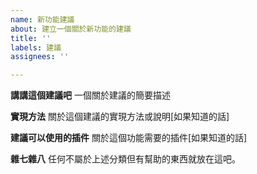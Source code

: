 ```yaml
---
name: 新功能建議
about: 建立一個關於新功能的建議
title: ''
labels: 建議
assignees: ''

---
```


**講講這個建議吧**
一個關於建議的簡要描述

**實現方法**
關於這個建議的實現方法或說明[如果知道的話]

**建議可以使用的插件**
關於這個功能需要的插件[如果知道的話]


**雜七雜八**
任何不屬於上述分類但有幫助的東西就放在這吧。
